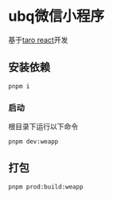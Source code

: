 # ubq微信小程序

基于[taro react](https://taro-docs.jd.com/docs/)开发

## 安装依赖

```shell
pnpm i
```

### 启动

根目录下运行以下命令

```shell
pnpm dev:weapp
```

## 打包

```shell
pnpm prod:build:weapp
```
